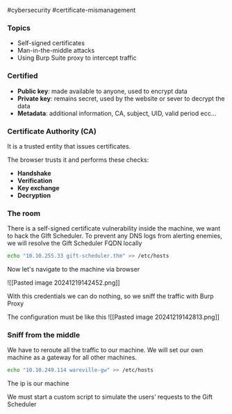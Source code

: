 #cybersecurity #certificate-mismanagement


### Topics
- Self-signed certificates
- Man-in-the-middle attacks
- Using Burp Suite proxy to intercept traffic

### Certified
- **Public key**: made available to anyone, used to encrypt data
- **Private key**: remains secret, used by the website or sever to decrypt the data
- **Metadata**: additional information, CA, subject, UID, valid period ecc...

### Certificate Authority (CA)
It is a trusted entity that issues certificates.

The browser trusts it and performs these checks:
- **Handshake**
- **Verification**
- **Key exchange** 
- **Decryption**



### The room
There is a self-signed certificate vulnerability inside the machine, we want to hack the GIft Scheduler.
To prevent any DNS logs from alerting enemies, we will resolve the Gift Scheduler FQDN locally
```bash
echo "10.10.255.33 gift-scheduler.thm" >> /etc/hosts
```

Now let's navigate to the machine via browser

![[Pasted image 20241219142452.png]]



With this credentials we can do nothing, so we sniff the traffic with Burp Proxy

The configuration must be like this
![[Pasted image 20241219142813.png]]


### Sniff from the middle
We have to reroute all the traffic to our machine.
We will set our own machine as a gateway for all other machines.
```bash
echo "10.10.249.114 wareville-gw" >> /etc/hosts
```
The ip is our machine

We must start a custom script to simulate the users’ requests to the Gift Scheduler
